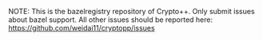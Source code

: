 NOTE: This is the bazelregistry repository of Crypto++. Only submit issues about bazel support. All other issues should be reported here: https://github.com/weidai11/cryptopp/issues
